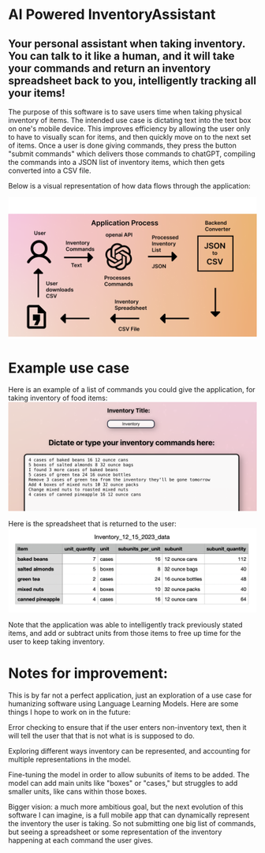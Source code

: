 # AI Powered InventoryAssistant

## Your personal assistant when taking inventory. You can talk to it like a human, and it will take your commands and return an inventory spreadsheet back to you, intelligently tracking all your items!

The purpose of this software is to save users time when taking physical inventory of items. The intended use case is dictating text into the text box on one's mobile device. This improves efficiency by allowing the user only to have to visually scan for items, and then quickly move on to the next set of items. Once a user is done giving commands, they press the button "submit commands" which delivers those commands to chatGPT, compiling the commands into a JSON list of inventory items, which then gets converted into a CSV file.

 Below is a visual representation of how data flows through the application: 

![Alt Text](Application_Process.png)

# Example use case
Here is an example of a list of commands you could give the application, for taking inventory of food items:
![Alt text](commands.png)


Here is the spreadsheet that is returned to the user:
![Alt text](result.png)

Note that the application was able to intelligently track previously stated items, and add or subtract units from those items to free up time for the user to keep taking inventory.

# Notes for improvement:
This is by far not a perfect application, just an exploration of a use case for humanizing software using Language Learning Models. Here are some things I hope to work on in the future:

Error checking to ensure that if the user enters non-inventory text, then it will tell the user that that is not what is is supposed to do. 

Exploring different ways inventory can be represented, and accounting for multiple representations in the model. 

Fine-tuning the model in order to allow subunits of items to be added. The model can add main units like "boxes" or "cases," but struggles to add smaller units, like cans within those boxes.

Bigger vision: a much more ambitious goal, but the next evolution of this software I can imagine, is a full mobile app that can dynamically represent the inventory the user is taking. So not submitting one big list of commands, but seeing a spreadsheet or some representation of the inventory happening at each command the user gives. 

